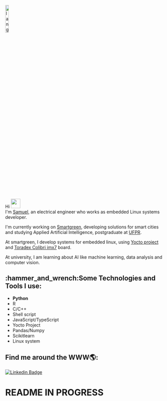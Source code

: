 <p align="left"><img width=15%" src="https://github.com/alansmathew/alansmathew/raw/master/lang.gif" alt="lang image here" /></p>
  
<br>Hi <img src="https://user-images.githubusercontent.com/42378118/110234147-e3259600-7f4e-11eb-95be-0c4047144dea.gif" width="30"><br>
I'm [Samuel](https://www.linkedin.com/in/samuelkojicovski/), an electrical engineer who works as embedded Linux systems developer.

I'm currently working on [Smartgreen](https://www.smartgreen.net/), developing solutions for smart cities and studying Applied Artificial Intelligence, postgraduate at [UFPR](http://www.iaa.ufpr.br/). 

At smartgreen, I develop systems for embedded linux, using [Yocto project](https://www.yoctoproject.org/) and [Toradex Colibri imx7](https://www.toradex.com/computer-on-modules/colibri-arm-family/nxp-freescale-imx7) board. 

At university, I am learning about AI like machine learning, data analysis and computer vision.


<h2 align="left">:hammer_and_wrench:Some Technologies and Tools I use:</h2>

* **Python**
* R
* C/C++
* Shell script
* JavaScript/TypeScript
* Yocto Project
* Pandas/Numpy
* Scikitlearn
* Linux system

<h2 align="left">Find me around the WWW🌎:</h2>

[![Linkedin Badge](https://img.shields.io/badge/-samuelkojicovski-blue?style=flat-square&logo=Linkedin&logoColor=white&link=https://www.linkedin.com/in/samuelkojicovski/)](https://www.linkedin.com/in/samuelkojicovski)

# README IN PROGRESS


<!--
**kojicovski/kojicovski** is a ✨ _special_ ✨ repository because its `README.md` (this file) appears on your GitHub profile.

Here are some ideas to get you started:

- 🔭 I’m currently working on ...
- 🌱 I’m currently learning ...
- 👯 I’m looking to collaborate on ...
- 🤔 I’m looking for help with ...
- 💬 Ask me about ...
- 📫 How to reach me: ...
- 😄 Pronouns: ...
- ⚡ Fun fact: ...
-->
